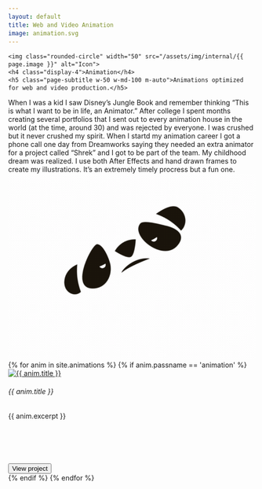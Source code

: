```yaml
---
layout: default
title: Web and Video Animation
image: animation.svg
---
```


<div class="container">
  <div class="page-header">

    <img class="rounded-circle" width="50" src="/assets/img/internal/{{ page.image }}" alt="Icon">
    <h4 class="display-4">Animation</h4>
    <h5 class="page-subtitle w-50 w-md-100 m-auto">Animations optimized for web and video production.</h5>

</div>
<div class="mx-auto col-lg-10 d-flex justify-content-center px-4">
  <div class="col-lg-6">When I was a kid I saw Disney’s Jungle Book and remember thinking “This is what I want to be in life, an Animator.” After college I spent months creating several portfolios that I sent out to every animation house in the world (at the time, around 30) and was rejected by everyone. I was crushed but it never crushed my spirit.
When I startd my animation career I got a phone call one day from Dreamworks saying they needed an extra animator for a project called “Shrek” and I got to be part of the team. My childhood dream was realized.
I use both After Effects and hand drawn frames to create my illustrations. It’s an extremely timely procress but a fun one.</div>
  <div class="col-lg-6">
    <img class="mx-auto d-block img-fluid" src="/assets/img/cats/animation/panda_finish.gif" alt="Panda">
  </div>
</div>

  <div class="col-lg-12 mt-2">
    <div>
      <div class="mx-auto row d-flex justify-content-center mt-3" style="max-width: 1400px">
        {% for anim in site.animations %}
          {% if anim.passname == 'animation' %}
        <div class="card col-sm-12 col-lg-3 m-2">
          <div class="card-body d-flex flex-column">
            <div class="media">
              <div class="d-flex mr-3">
                <a href="{{ anim.url }}">
                  <img width="40" height="40"
                  class="rounded-circle"
                  src="/assets/img/{{ anim.image }} " alt="{{ anim.title }}" />
                </a>
              </div>
              <div class="media-body">
                <h6 class="mb-1">{{ anim.title }}</h6>
              </div>
            </div>
            <div class="d-flex flex-column" style="height: 105px;">
             <div class="p-2">
               <p class="text-muted">{{ anim.excerpt }}</p>
             </div>
            </div>
            <div class=" flex-column align-items-end">
              <button type="button" class="btn btn-secondary btn-sm btn-block" onclick="location.href = '{{ anim.url }}';">View project</button>
            </div>
          </div>
        </div>
        {% endif %}
        {% endfor %}
      </div>
    </div>
